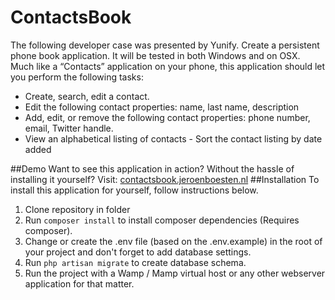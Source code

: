# ContactsBook
The following developer case was presented by Yunify. Create a persistent phone book application. It will be tested in both Windows and on OSX. 
Much like a “Contacts” application on your phone, this application should let you perform the following tasks: 
- Create, search, edit a contact. 
- Edit the following contact properties: name, last name, description 
- Add, edit, or remove the following contact properties: phone number, email, Twitter handle. 
- View an alphabetical listing of contacts - Sort the contact listing by date added

##Demo
Want to see this application in action? Without the hassle of installing it yourself? Visit: [contactsbook.jeroenboesten.nl](https://contactsbook.jeroenboesten.nl)
##Installation
To install this application for yourself, follow instructions below.
1. Clone repository in folder
2. Run `composer install` to install composer dependencies (Requires composer).
3. Change or create the .env file (based on the .env.example) in the root of your project and don't forget to add database settings.
4. Run `php artisan migrate` to create database schema. 
5. Run the project with a Wamp / Mamp virtual host or any other webserver application for that matter. 